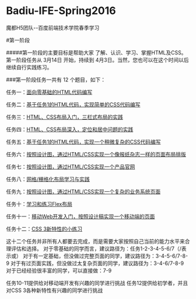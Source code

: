 # Badiu-IFE-Spring2016
魔都H5团队--百度前端技术学院春季学习

#第一阶段

#####第一阶段的主要目标是帮助大家 了解、认识、学习、掌握HTML及CSS。第一阶段任务从 3月14日 开始，持续到 4月3日。当然，您也可以在这个时间以后继续自行实践练习。

###第一阶段任务一共有 12 个题目，如下：

任务一：[面向零基础的HTML代码编写](http://ife.baidu.com/task/detail?taskId=1)

任务二：[基于任务1的HTML代码，实现简单的CSS代码编写](http://ife.baidu.com/task/detail?taskId=2)

任务三：[HTML、CSS布局入门，三栏式布局的实践](http://ife.baidu.com/task/detail?taskId=3)

任务四：[HTML、CSS布局深入，定位和居中问题的实践](http://ife.baidu.com/task/detail?taskId=4)

任务五：[基于任务1的HTML代码，实现一个稍微复杂的CSS代码编写](http://ife.baidu.com/task/detail?taskId=5)

任务六：[按照设计图，通过HTML/CSS实现一个像报纸杂志一样的页面布局排版](http://ife.baidu.com/task/detail?taskId=6)

任务七：[按照设计图，通过HTML/CSS实现一个产品官网](http://ife.baidu.com/task/detail?taskId=7)

任务八：[网格/栅格化布局学习与实践](http://ife.baidu.com/task/detail?taskId=8)

任务九：[按照设计图，通过HTML/CSS实现一个复杂的业务系统页面](http://ife.baidu.com/task/detail?taskId=9)

任务十：[学习和练习Flex布局](http://ife.baidu.com/task/detail?taskId=10)

任务十一：[移动Web开发入门，按照设计稿实现一个移动端的页面](http://ife.baidu.com/task/detail?taskId=11)

任务十二：[CSS 3新特性的小练习](http://ife.baidu.com/task/detail?taskId=12)

这十二个任务并非所有人都要去完成，而是需要大家按照自己当前的能力水平来合理评估和选择。
对于零基础的同学而言，建议路径为：任务1-2-3-4-5-6/7（/表示或）
对于有一定基础，但没做过完整页面的同学，建议路径为：3-4-5-6/7-8-9
对于有过页面实践，但没做过太复杂页面的同学，建议路径为：3-4-6/7-8-9
对于已经经验很丰富的同学，可以直接做：7-9

任务10-11提供给对移动端开发有兴趣的同学进行挑战
任务12提供给初学者，并且对CSS 3各种新特性有兴趣的同学进行挑战
